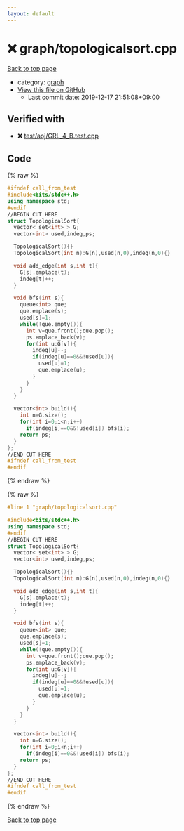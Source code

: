 ```yaml
---
layout: default
---
```


<!-- mathjax config similar to math.stackexchange -->
<script type="text/javascript" async
  src="https://cdnjs.cloudflare.com/ajax/libs/mathjax/2.7.5/MathJax.js?config=TeX-MML-AM_CHTML">
</script>
<script type="text/x-mathjax-config">
  MathJax.Hub.Config({
    TeX: { equationNumbers: { autoNumber: "AMS" }},
    tex2jax: {
      inlineMath: [ ['$','$'] ],
      processEscapes: true
    },
    "HTML-CSS": { matchFontHeight: false },
    displayAlign: "left",
    displayIndent: "2em"
  });
</script>

<script type="text/javascript" src="https://cdnjs.cloudflare.com/ajax/libs/jquery/3.4.1/jquery.min.js"></script>
<script src="https://cdn.jsdelivr.net/npm/jquery-balloon-js@1.1.2/jquery.balloon.min.js" integrity="sha256-ZEYs9VrgAeNuPvs15E39OsyOJaIkXEEt10fzxJ20+2I=" crossorigin="anonymous"></script>
<script type="text/javascript" src="../../assets/js/copy-button.js"></script>
<link rel="stylesheet" href="../../assets/css/copy-button.css" />


# :x: graph/topologicalsort.cpp

<a href="../../index.html">Back to top page</a>

* category: <a href="../../index.html#f8b0b924ebd7046dbfa85a856e4682c8">graph</a>
* <a href="{{ site.github.repository_url }}/blob/master/graph/topologicalsort.cpp">View this file on GitHub</a>
    - Last commit date: 2019-12-17 21:51:08+09:00




## Verified with

* :x: <a href="../../verify/test/aoj/GRL_4_B.test.cpp.html">test/aoj/GRL_4_B.test.cpp</a>


## Code

<a id="unbundled"></a>
{% raw %}
```cpp
#ifndef call_from_test
#include<bits/stdc++.h>
using namespace std;
#endif
//BEGIN CUT HERE
struct TopologicalSort{
  vector< set<int> > G;
  vector<int> used,indeg,ps;

  TopologicalSort(){}
  TopologicalSort(int n):G(n),used(n,0),indeg(n,0){}

  void add_edge(int s,int t){
    G[s].emplace(t);
    indeg[t]++;
  }

  void bfs(int s){
    queue<int> que;
    que.emplace(s);
    used[s]=1;
    while(!que.empty()){
      int v=que.front();que.pop();
      ps.emplace_back(v);
      for(int u:G[v]){
        indeg[u]--;
        if(indeg[u]==0&&!used[u]){
          used[u]=1;
          que.emplace(u);
        }
      }
    }
  }

  vector<int> build(){
    int n=G.size();
    for(int i=0;i<n;i++)
      if(indeg[i]==0&&!used[i]) bfs(i);
    return ps;
  }
};
//END CUT HERE
#ifndef call_from_test
#endif

```
{% endraw %}

<a id="bundled"></a>
{% raw %}
```cpp
#line 1 "graph/topologicalsort.cpp"

#include<bits/stdc++.h>
using namespace std;
#endif
//BEGIN CUT HERE
struct TopologicalSort{
  vector< set<int> > G;
  vector<int> used,indeg,ps;

  TopologicalSort(){}
  TopologicalSort(int n):G(n),used(n,0),indeg(n,0){}

  void add_edge(int s,int t){
    G[s].emplace(t);
    indeg[t]++;
  }

  void bfs(int s){
    queue<int> que;
    que.emplace(s);
    used[s]=1;
    while(!que.empty()){
      int v=que.front();que.pop();
      ps.emplace_back(v);
      for(int u:G[v]){
        indeg[u]--;
        if(indeg[u]==0&&!used[u]){
          used[u]=1;
          que.emplace(u);
        }
      }
    }
  }

  vector<int> build(){
    int n=G.size();
    for(int i=0;i<n;i++)
      if(indeg[i]==0&&!used[i]) bfs(i);
    return ps;
  }
};
//END CUT HERE
#ifndef call_from_test
#endif

```
{% endraw %}

<a href="../../index.html">Back to top page</a>

